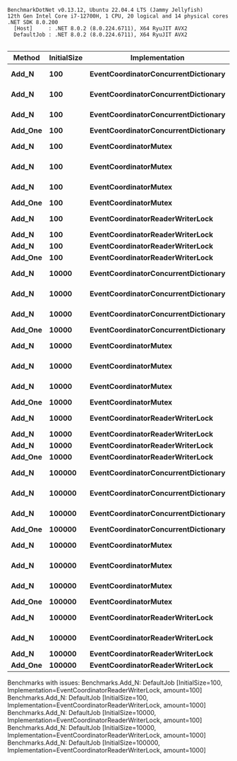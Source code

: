```

BenchmarkDotNet v0.13.12, Ubuntu 22.04.4 LTS (Jammy Jellyfish)
12th Gen Intel Core i7-12700H, 1 CPU, 20 logical and 14 physical cores
.NET SDK 8.0.200
  [Host]     : .NET 8.0.2 (8.0.224.6711), X64 RyuJIT AVX2
  DefaultJob : .NET 8.0.2 (8.0.224.6711), X64 RyuJIT AVX2


```

| Method | InitialSize | Implementation | amount | Mean | Error | StdDev | Median | Gen0 | Gen1 | Allocated |
|-------- |------------ |------------------------------------- |------- |-------------:|-------------:|-------------:|-------------:|--------:|-------:|----------:|
| **Add_N** | **100** | **EventCoordinatorConcurrentDictionary** | **10** | **6,700.00 ns** | **402.043 ns** | **1,166.400 ns** | **6,502.30 ns** | **0.2899** | **-** | **3712 B** |
| **Add_N** | **100** | **EventCoordinatorConcurrentDictionary** | **100** | **21,493.46 ns** | **676.503 ns** | **1,994.684 ns** | **21,269.50 ns** | **1.0986** | **-** | **14107 B** |
| **Add_N** | **100** | **EventCoordinatorConcurrentDictionary** | **1000** | **56,868.17 ns** | **1,108.665 ns** | **1,037.046 ns** | **56,672.22 ns** | **10.0098** | **0.1221** | **126309 B** |
| **Add_One** | **100** | **EventCoordinatorConcurrentDictionary** | **?** | **53.75 ns** | **0.975 ns** | **1.334 ns** | **53.32 ns** | **0.0076** | **-** | **96 B** |
| **Add_N** | **100** | **EventCoordinatorMutex** | **10** | **4,995.22 ns** | **188.683 ns** | **556.337 ns** | **4,807.59 ns** | **0.2594** | **-** | **3309 B** |
| **Add_N** | **100** | **EventCoordinatorMutex** | **100** | **18,878.24 ns** | **726.818 ns** | **2,143.039 ns** | **18,731.93 ns** | **0.8240** | **-** | **10566 B** |
| **Add_N** | **100** | **EventCoordinatorMutex** | **1000** | **38,567.99 ns** | **765.102 ns** | **1,145.168 ns** | **38,331.85 ns** | **7.5684** | **0.0610** | **94441 B** |
| **Add_One** | **100** | **EventCoordinatorMutex** | **?** | **17.49 ns** | **0.034 ns** | **0.032 ns** | **17.50 ns** | **0.0051** | **-** | **64 B** |
| **Add_N** | **100** | **EventCoordinatorReaderWriterLock** | **10** | **6,437.93 ns** | **219.122 ns** | **642.648 ns** | **6,198.87 ns** | **0.2899** | **-** | **3766 B** |
| **Add_N** | **100** | **EventCoordinatorReaderWriterLock** | **100** | **NA** | **NA** | **NA** | **NA** | **NA** | **NA** | **NA** |
| **Add_N** | **100** | **EventCoordinatorReaderWriterLock** | **1000** | **NA** | **NA** | **NA** | **NA** | **NA** | **NA** | **NA** |
| **Add_One** | **100** | **EventCoordinatorReaderWriterLock** | **?** | **51.04 ns** | **0.311 ns** | **0.276 ns** | **51.10 ns** | **0.0076** | **-** | **96 B** |
| **Add_N** | **10000** | **EventCoordinatorConcurrentDictionary** | **10** | **6,737.37 ns** | **219.005 ns** | **645.741 ns** | **6,562.13 ns** | **0.3281** | **-** | **4171 B** |
| **Add_N** | **10000** | **EventCoordinatorConcurrentDictionary** | **100** | **22,448.28 ns** | **712.412 ns** | **2,100.564 ns** | **22,358.23 ns** | **1.3428** | **-** | **17058 B** |
| **Add_N** | **10000** | **EventCoordinatorConcurrentDictionary** | **1000** | **59,378.91 ns** | **1,184.528 ns** | **3,182.158 ns** | **58,801.66 ns** | **10.4980** | **-** | **133028 B** |
| **Add_One** | **10000** | **EventCoordinatorConcurrentDictionary** | **?** | **62.00 ns** | **0.220 ns** | **0.195 ns** | **62.04 ns** | **0.0101** | **-** | **128 B** |
| **Add_N** | **10000** | **EventCoordinatorMutex** | **10** | **5,464.49 ns** | **225.515 ns** | **650.661 ns** | **5,190.12 ns** | **0.2899** | **-** | **3683 B** |
| **Add_N** | **10000** | **EventCoordinatorMutex** | **100** | **20,463.57 ns** | **706.944 ns** | **2,084.439 ns** | **20,285.31 ns** | **1.0986** | **-** | **13795 B** |
| **Add_N** | **10000** | **EventCoordinatorMutex** | **1000** | **40,370.36 ns** | **786.752 ns** | **841.816 ns** | **40,579.07 ns** | **8.0566** | **0.1221** | **100818 B** |
| **Add_One** | **10000** | **EventCoordinatorMutex** | **?** | **27.84 ns** | **0.145 ns** | **0.129 ns** | **27.87 ns** | **0.0076** | **-** | **96 B** |
| **Add_N** | **10000** | **EventCoordinatorReaderWriterLock** | **10** | **6,701.33 ns** | **235.912 ns** | **695.593 ns** | **6,364.40 ns** | **0.3204** | **-** | **4066 B** |
| **Add_N** | **10000** | **EventCoordinatorReaderWriterLock** | **100** | **NA** | **NA** | **NA** | **NA** | **NA** | **NA** | **NA** |
| **Add_N** | **10000** | **EventCoordinatorReaderWriterLock** | **1000** | **NA** | **NA** | **NA** | **NA** | **NA** | **NA** | **NA** |
| **Add_One** | **10000** | **EventCoordinatorReaderWriterLock** | **?** | **63.96 ns** | **0.172 ns** | **0.161 ns** | **63.99 ns** | **0.0101** | **-** | **128 B** |
| **Add_N** | **100000** | **EventCoordinatorConcurrentDictionary** | **10** | **6,293.26 ns** | **236.646 ns** | **694.041 ns** | **6,013.30 ns** | **0.3281** | **-** | **4107 B** |
| **Add_N** | **100000** | **EventCoordinatorConcurrentDictionary** | **100** | **22,452.06 ns** | **619.333 ns** | **1,826.117 ns** | **22,555.13 ns** | **1.4343** | **-** | **18046 B** |
| **Add_N** | **100000** | **EventCoordinatorConcurrentDictionary** | **1000** | **52,098.20 ns** | **1,033.150 ns** | **1,889.173 ns** | **52,411.59 ns** | **11.2305** | **-** | **141306 B** |
| **Add_One** | **100000** | **EventCoordinatorConcurrentDictionary** | **?** | **67.44 ns** | **0.302 ns** | **0.252 ns** | **67.39 ns** | **0.0107** | **-** | **136 B** |
| **Add_N** | **100000** | **EventCoordinatorMutex** | **10** | **4,724.82 ns** | **75.103 ns** | **80.359 ns** | **4,705.35 ns** | **0.2899** | **-** | **3643 B** |
| **Add_N** | **100000** | **EventCoordinatorMutex** | **100** | **18,839.55 ns** | **581.042 ns** | **1,713.215 ns** | **18,361.50 ns** | **1.1597** | **-** | **14548 B** |
| **Add_N** | **100000** | **EventCoordinatorMutex** | **1000** | **39,517.13 ns** | **788.836 ns** | **1,422.433 ns** | **39,263.24 ns** | **8.7280** | **0.1221** | **108882 B** |
| **Add_One** | **100000** | **EventCoordinatorMutex** | **?** | **27.40 ns** | **0.061 ns** | **0.051 ns** | **27.41 ns** | **0.0083** | **-** | **104 B** |
| **Add_N** | **100000** | **EventCoordinatorReaderWriterLock** | **10** | **6,893.68 ns** | **239.329 ns** | **698.135 ns** | **6,715.11 ns** | **0.3357** | **-** | **4272 B** |
| **Add_N** | **100000** | **EventCoordinatorReaderWriterLock** | **100** | **22,724.46 ns** | **647.550 ns** | **1,909.316 ns** | **22,648.35 ns** | **1.4343** | **-** | **18126 B** |
| **Add_N** | **100000** | **EventCoordinatorReaderWriterLock** | **1000** | **NA** | **NA** | **NA** | **NA** | **NA** | **NA** | **NA** |
| **Add_One** | **100000** | **EventCoordinatorReaderWriterLock** | **?** | **59.38 ns** | **0.193 ns** | **0.171 ns** | **59.38 ns** | **0.0107** | **-** | **136 B** |

Benchmarks with issues:
  Benchmarks.Add_N: DefaultJob [InitialSize=100, Implementation=EventCoordinatorReaderWriterLock, amount=100]
  Benchmarks.Add_N: DefaultJob [InitialSize=100, Implementation=EventCoordinatorReaderWriterLock, amount=1000]
  Benchmarks.Add_N: DefaultJob [InitialSize=10000, Implementation=EventCoordinatorReaderWriterLock, amount=100]
  Benchmarks.Add_N: DefaultJob [InitialSize=10000, Implementation=EventCoordinatorReaderWriterLock, amount=1000]
  Benchmarks.Add_N: DefaultJob [InitialSize=100000, Implementation=EventCoordinatorReaderWriterLock, amount=1000]
